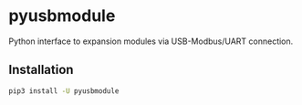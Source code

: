 # pyusbmodule
Python interface to expansion modules via USB-Modbus/UART connection.


## Installation

```bash
pip3 install -U pyusbmodule
```
